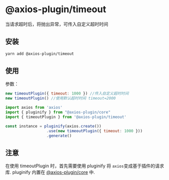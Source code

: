 # @axios-plugin/timeout

当请求超时后，将抛出异常，可传入自定义超时时间

## 安装
```bash
yarn add @axios-plugin/timeout
```

## 使用
参数：
```js
new timeoutPlugin({ timeout: 1000 }) //传入自定义超时时间
new timeoutPlugin() //使用默认超时时间 timeout=2000
```

```js
import axios from 'axios'
import { pluginify } from "@axios-plugin/core"
import { timeoutPlugin } from '@axios-plugin/timeout'

const instance = pluginify(axios.create())
                  .use(new timeoutPlugin({ timeout: 1000 }))
                  .generate()
```

## 注意
在使用 timeoutPlugin 时，首先需要使用 pluginify 将 `axios`变成基于插件的请求库.
pluginify 内置在 [@axios-plugin/core](https://www.npmjs.com/package/@axios-plugin/core) 中.